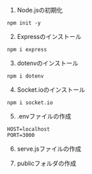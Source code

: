 
1. Node.jsの初期化
```
npm init -y
```

2. Expressのインストール
```
npm i express
```

3. dotenvのインストール
```
npm i dotenv
```

4. Socket.ioのインストール
```
npm i socket.io
```

5. .envファイルの作成

```
HOST=localhost
PORT=3000
```

6. serve.jsファイルの作成

7. publicフォルダの作成